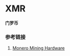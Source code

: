 # XMR 
**门罗币**

### 参考链接
1. [Monero Mining Hardware](https://www.buybitcoinworldwide.com/mining/hardware/monero/)